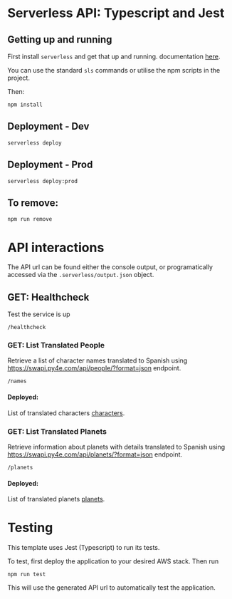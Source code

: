 # Serverless API: Typescript and Jest 

## Getting up and running
First install `serverless` and get that up and running. documentation [here](https://serverless.com/framework/docs/providers/aws/guide/quick-start/).

You can use the standard `sls` commands or utilise the npm scripts in the project.

Then:

```
npm install
```

## Deployment - Dev

```
serverless deploy
```

## Deployment - Prod
```
serverless deploy:prod
```

## To remove:
```
npm run remove
```

# API interactions
The API url can be found either the console output, or programatically accessed via the `.serverless/output.json` object.

## GET: Healthcheck
Test the service is up

```
/healthcheck
```

### GET: List Translated People

Retrieve a list of character names translated to Spanish using https://swapi.py4e.com/api/people/?format=json endpoint.
```
/names
```
#### Deployed:
 List of translated characters [characters](https://mwy9htpnok.execute-api.us-east-1.amazonaws.com/names).

### GET: List Translated Planets

Retrieve information about planets with details translated to Spanish using https://swapi.py4e.com/api/planets/?format=json endpoint.
```
/planets
```
#### Deployed:
 List of translated planets [planets](https://mwy9htpnok.execute-api.us-east-1.amazonaws.com/planets).

# Testing
This template uses Jest (Typescript) to run its tests.

To test, first deploy the application to your desired AWS stack.
Then run
```
npm run test
```

This will use the generated API url to automatically test the application.